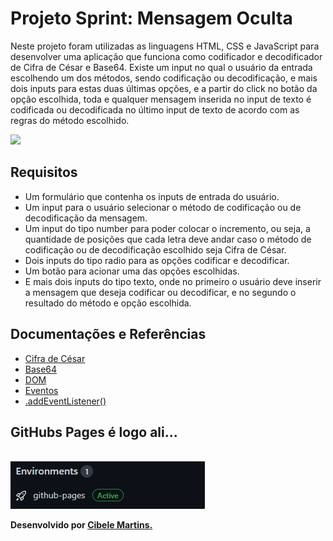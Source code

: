<h1>Projeto Sprint: Mensagem Oculta</h1>

<p> Neste projeto foram utilizadas as linguagens HTML, CSS e JavaScript para desenvolver uma aplicação que funciona como codificador e decodificador de Cifra de César e Base64. Existe um input no qual o usuário da entrada escolhendo um dos métodos, sendo codificação ou decodificação, e mais dois inputs para estas duas últimas opções, e a partir do click no botão da opção escolhida, toda e qualquer mensagem inserida no input de texto é codificada ou decodificada no último input de texto de acordo com as regras do método escolhido.</p>

<img src="./img/msgOculta.gif">

<h2>Requisitos</h2>

<ul>
  <li>Um formulário que contenha os inputs de entrada do usuário.</li>
  <li>Um input para o usuário selecionar o método de codificação ou de decodificação da mensagem.</li><li>Um input do tipo number para poder colocar o incremento, ou seja, a quantidade de posições que cada letra deve andar caso o método de codificação ou de decodificação escolhido seja Cifra de César.</li>
  <li>Dois inputs do tipo radio para as opções codificar e decodificar.</li>
  <li>Um botão para acionar uma das opções escolhidas.</li>
  <li>E mais dois inputs do tipo texto, onde no primeiro o usuário deve inserir a mensagem que deseja codificar ou decodificar, e no segundo o resultado do método e opção escolhida.</li> 
</ul>


<h2>Documentações e Referências</h2>

<ul>
  <li><a href="https://pt.wikipedia.org/wiki/Cifra_de_C%C3%A9sar" target="_blank">Cifra de César</a></li>
  <li><a href="https://pt.wikipedia.org/wiki/Base64" target= "_blank">Base64</a></li>
  <li><a href="https://developer.mozilla.org/pt-BR/docs/Web/API/Document_Object_Model/Introduction" target= "_blank">DOM</a></li>
  <li><a href="https://developer.mozilla.org/pt-BR/docs/Learn/JavaScript/Building_blocks/Events" target= "_blank">Eventos</a></li>
  <li><a href="https://developer.mozilla.org/pt-BR/docs/Web/API/EventTarget/addEventListener" target= "_blank">.addEventListener()</a></li>
</ul>

<h2>GitHubs Pages é logo ali...</h2>
<br>
<img src="./img/cCB64.gif">

<p><strong>Desenvolvido por <a target= "_blank" href="https://www.linkedin.com/in/cibele-martins-85b910169/">Cibele Martins.</a></strong></p>

